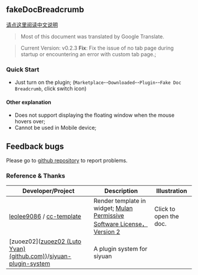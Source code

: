 ## fakeDocBreadcrumb

[请点这里阅读中文说明](README_zh_CN.md)

> Most of this document was translated by Google Translate.

> Current Version: v0.2.3 **Fix**: Fix the issue of no tab page during startup or encountering an error with custom tab page.;

### Quick Start

- Just turn on the plugin; (`Marketplace`--`Downloaded`--`Plugin`--`Fake Doc Breadcrumb`, click switch icon)

#### Other explanation

- Does not support displaying the floating window when the mouse hovers over;
- Cannot be used in Mobile device;

## Feedback bugs

Please go to [github repository](https://github.com/OpaqueGlass/syplugin-fakeDocBreadcrumb) to report problems.

### Reference & Thanks

| Developer/Project                                            | Description                                                  | Illustration           |
| ------------------------------------------------------------ | ------------------------------------------------------------ | ---------------------- |
| [leolee9086](https://github.com/leolee9086) / [cc-template](https://github.com/leolee9086/cc-template) | Render template in widget; [Mulan Permissive Software License，Version 2](https://github.com/leolee9086/cc-template/blob/main/LICENSE) | Click to open the doc. |
| [zuoez02]([zuoez02 (Luto Yvan) (github.com)](https://github.com/zuoez02))/[siyuan-plugin-system](https://github.com/zuoez02/siyuan-plugin-system) | A plugin system for siyuan                                   |                        |

